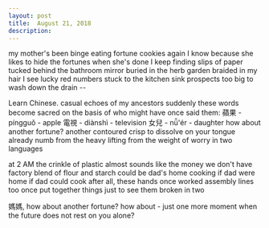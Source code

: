 ```yaml
---
layout:	post
title:	August 21, 2018
description:	
---
```


my mother's been binge eating fortune cookies again
I know because she likes to hide the fortunes when she's done
I keep finding slips of paper tucked behind the bathroom mirror
buried in the herb garden
braided in my hair
I see lucky red numbers stuck to the kitchen sink
prospects too big to wash down the drain --

Learn Chinese.
casual echoes of my ancestors
suddenly these words become sacred on the basis of who might have once said them:
蘋果 - píngguǒ - apple
電視 - diànshì - television
女兒 - nǚ'ér - daughter
how about another fortune?
another contoured crisp to dissolve on your tongue
already numb from the heavy lifting
from the weight of worry in two languages

at 2 AM the crinkle of plastic almost sounds like the money we don't have
factory blend of flour and starch could be dad's home cooking
if dad were home
if dad could cook
after all, these hands once worked assembly lines too
once put together things just to see them broken 
in two

媽媽, how about another fortune?
how about - just one more
moment
when the future does not rest on you alone? 